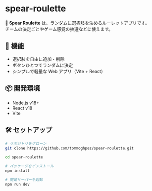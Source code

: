 # spear-roulette

🎯 **Spear Roulette** は、ランダムに選択肢を決めるルーレットアプリです。  
チームの決定ごとやゲーム感覚の抽選などに使えます。  

## 🚀 機能
- 選択肢を自由に追加・削除  
- ボタンひとつでランダムに決定  
- シンプルで軽量な Web アプリ（Vite + React）

## 📦 開発環境
- Node.js v18+
- React v18
- Vite

## 🛠️ セットアップ
```bash
# リポジトリをクローン
git clone https://github.com/tommoghpez/spear-roulette.git

cd spear-roulette

# パッケージをインストール
npm install

# 開発サーバーを起動
npm run dev
